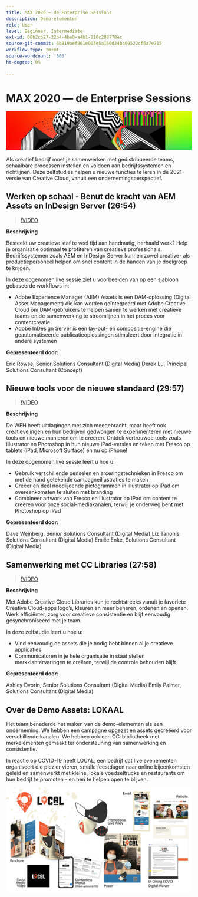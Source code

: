 ```yaml
---
title: MAX 2020 — de Enterprise Sessions
description: Demo-elementen
role: User
level: Beginner, Intermediate
exl-id: 68b2cb27-22b4-4be0-a4b1-210c208778ec
source-git-commit: 6b819aef801e003e5a160d24ba69522cf6a7e715
workflow-type: tm+mt
source-wordcount: '503'
ht-degree: 0%

---
```


# MAX 2020 — de Enterprise Sessions

![Max. 2020 hoofdafbeelding](../assets/MAX2020.jpg)

Als creatief bedrijf moet je samenwerken met gedistribueerde teams, schaalbare processen instellen en voldoen aan bedrijfssystemen en richtlijnen. Deze zelfstudies helpen u nieuwe functies te leren in de 2021-versie van Creative Cloud, vanuit een ondernemingsperspectief.

## Werken op schaal - Benut de kracht van AEM Assets en InDesign Server (26:54)

>[!VIDEO](https://video.tv.adobe.com/v/327112?hidetitle=true)

**Beschrijving**

Besteekt uw creatieve staf te veel tijd aan handmatig, herhaald werk? Help je organisatie optimaal te profiteren van creatieve professionals. Bedrijfssystemen zoals AEM en InDesign Server kunnen zowel creative- als productiepersoneel helpen om snel content in de handen van je doelgroep te krijgen.

In deze opgenomen live sessie ziet u voorbeelden van op een sjabloon gebaseerde workflows in:
* Adobe Experience Manager (AEM) Assets is een DAM-oplossing (Digital Asset Management) die kan worden geïntegreerd met Adobe Creative Cloud om DAM-gebruikers te helpen samen te werken met creatieve teams en de samenwerking te stroomlijnen in het proces voor contentcreatie
* Adobe InDesign Server is een lay-out- en compositie-engine die geautomatiseerde publicatieoplossingen stimuleert door integratie in andere systemen

**Gepresenteerd door:**

Eric Rowse, Senior Solutions Consultant (Digital Media) Derek Lu, Principal Solutions Consultant (Concept)

## Nieuwe tools voor de nieuwe standaard (29:57)

>[!VIDEO](https://video.tv.adobe.com/v/328232?hidetitle=true)

**Beschrijving**

De WFH heeft uitdagingen met zich meegebracht, maar heeft ook creatievelingen en hun bedrijven gedwongen te experimenteren met nieuwe tools en nieuwe manieren om te creëren. Ontdek vertrouwde tools zoals Illustrator en Photoshop in hun nieuwe iPad-versies en teken met Fresco op tablets (iPad, Microsoft Surface) en nu op iPhone!

In deze opgenomen live sessie leert u hoe u:
* Gebruik verschillende penselen en arceringstechnieken in Fresco om met de hand getekende campagneillustraties te maken
* Creëer en deel noodlijdende pictogrammen in Illustrator op iPad om overeenkomsten te sluiten met branding
* Combineer artwork van Fresco en Illustrator op iPad om content te creëren voor onze social-mediakanalen, terwijl je onderweg bent met Photoshop op iPad

**Gepresenteerd door:**

Dave Weinberg, Senior Solutions Consultant (Digital Media) Liz Tanonis, Solutions Consultant (Digital Media) Emilie Enke, Solutions Consultant (Digital Media)

## Samenwerking met CC Libraries (27:58)

>[!VIDEO](https://video.tv.adobe.com/v/328199?hidetitle=true)

**Beschrijving**

Met Adobe Creative Cloud Libraries kun je rechtstreeks vanuit je favoriete Creative Cloud-apps logo’s, kleuren en meer beheren, ordenen en openen. Werk efficiënter, zorg voor creatieve consistentie en blijf eenvoudig gesynchroniseerd met je team.

In deze zelfstudie leert u hoe u:
* Vind eenvoudig de assets die je nodig hebt binnen al je creatieve applicaties
* Communicatoren in je hele organisatie in staat stellen merkklantervaringen te creëren, terwijl de controle behouden blijft

**Gepresenteerd door:**

Ashley Dvorin, Senior Solutions Consultant (Digital Media) Emily Palmer, Solutions Consultant (Digital Media)

## Over de Demo Assets: LOKAAL

Het team benaderde het maken van de demo-elementen als een onderneming. We hebben een campagne opgezet en assets gecreëerd voor verschillende kanalen. We hebben ook een CC-bibliotheek met merkelementen gemaakt ter ondersteuning van samenwerking en consistentie.

In reactie op COVID-19 heeft LOCAL, een bedrijf dat live evenementen organiseert die plezier vieren, smalle feestdagen naar online bijeenkomsten geleid en samenwerkt met kleine, lokale voedseltrucks en restaurants om hun bedrijf te promoten - en hen te helpen open te blijven.

![LOKALE demo-elementen](../assets/demo_local_assets-WIP-v1.jpg)
